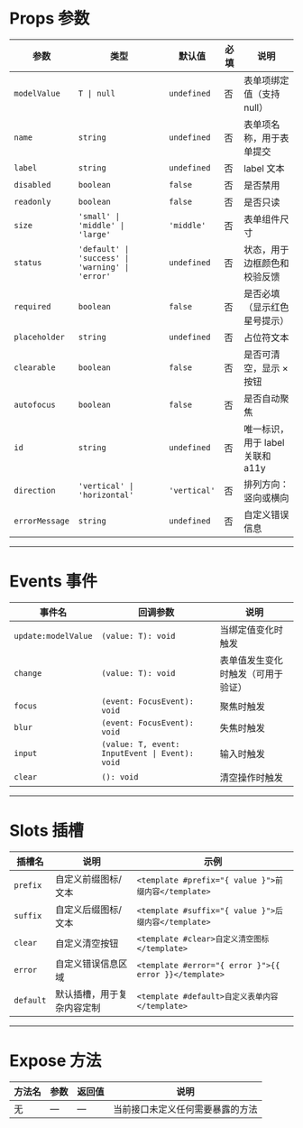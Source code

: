 # Props 参数

| 参数         | 类型                                                          | 默认值         | 必填 | 说明                             |
|--------------|---------------------------------------------------------------|----------------|------|----------------------------------|
| `modelValue` | `T \| null`                                                   | `undefined`    | 否   | 表单项绑定值（支持 null）        |
| `name`       | `string`                                                      | `undefined`    | 否   | 表单项名称，用于表单提交         |
| `label`      | `string`                                                      | `undefined`    | 否   | label 文本                       |
| `disabled`   | `boolean`                                                     | `false`        | 否   | 是否禁用                           |
| `readonly`   | `boolean`                                                     | `false`        | 否   | 是否只读                           |
| `size`       | `'small' \| 'middle' \| 'large'`                              | `'middle'`     | 否   | 表单组件尺寸                       |
| `status`     | `'default' \| 'success' \| 'warning' \| 'error'`              | `undefined`    | 否   | 状态，用于边框颜色和校验反馈       |
| `required`   | `boolean`                                                     | `false`        | 否   | 是否必填（显示红色星号提示）       |
| `placeholder`| `string`                                                      | `undefined`    | 否   | 占位符文本                         |
| `clearable`  | `boolean`                                                     | `false`        | 否   | 是否可清空，显示 × 按钮            |
| `autofocus`  | `boolean`                                                     | `false`        | 否   | 是否自动聚焦                       |
| `id`         | `string`                                                      | `undefined`    | 否   | 唯一标识，用于 label 关联和 a11y  |
| `direction`  | `'vertical' \| 'horizontal'`                                  | `'vertical'`   | 否   | 排列方向：竖向或横向               |
| `errorMessage`| `string`                                                     | `undefined`    | 否   | 自定义错误信息                     |

---

# Events 事件

| 事件名           | 回调参数                                      | 说明                         |
|------------------|-----------------------------------------------|------------------------------|
| `update:modelValue` | `(value: T): void`                          | 当绑定值变化时触发             |
| `change`            | `(value: T): void`                          | 表单值发生变化时触发（可用于验证） |
| `focus`             | `(event: FocusEvent): void`                 | 聚焦时触发                     |
| `blur`              | `(event: FocusEvent): void`                 | 失焦时触发                     |
| `input`             | `(value: T, event: InputEvent \| Event): void` | 输入时触发                     |
| `clear`             | `(): void`                                   | 清空操作时触发                 |

---

# Slots 插槽

| 插槽名       | 说明                       | 示例                                               |
|--------------|----------------------------|----------------------------------------------------|
| `prefix`     | 自定义前缀图标/文本          | `<template #prefix="{ value }">前缀内容</template>` |
| `suffix`     | 自定义后缀图标/文本          | `<template #suffix="{ value }">后缀内容</template>` |
| `clear`      | 自定义清空按钮               | `<template #clear>自定义清空图标</template>`        |
| `error`      | 自定义错误信息区域           | `<template #error="{ error }">{{ error }}</template>` |
| `default`    | 默认插槽，用于复杂内容定制     | `<template #default>自定义表单内容</template>`      |

---

# Expose 方法

| 方法名 | 参数 | 返回值 | 说明 |
|--------|------|--------|------|
| 无     | —    | —      | 当前接口未定义任何需要暴露的方法 |